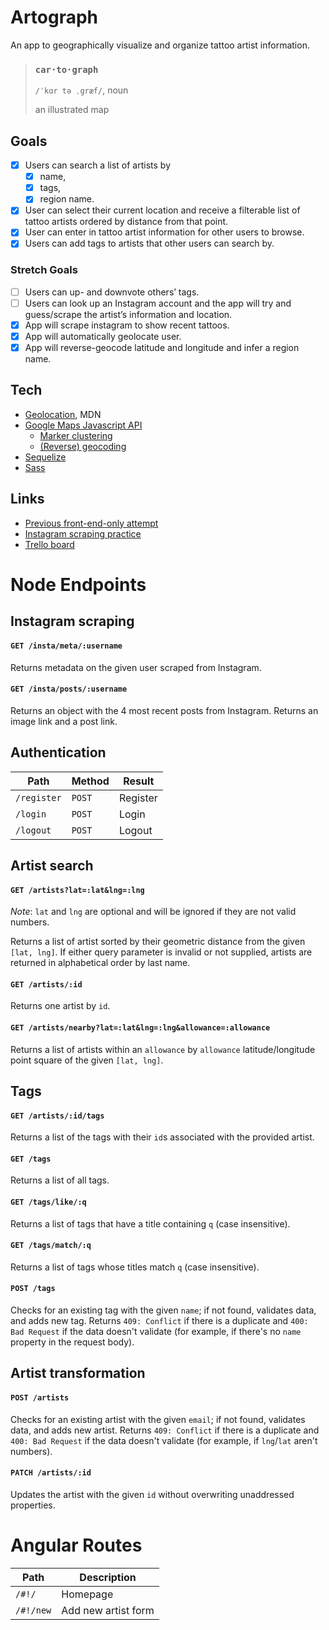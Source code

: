# Artograph

An app to geographically visualize and organize tattoo artist information.

> ### `car·to·graph`
>
> `/ˈkɑr tə ˌgræf/`, noun
>
> an illustrated map

## Goals
- [x] Users can search a list of artists by
    - [x] name,
    - [x] tags,
    - [x] region name.
- [x] User can select their current location and receive a filterable list of tattoo artists ordered by distance from that point.
- [x] User can enter in tattoo artist information for other users to browse.
- [x] Users can add tags to artists that other users can search by.

### Stretch Goals
- [ ] Users can up- and downvote others’ tags.
- [ ] Users can look up an Instagram account and the app will try and guess/scrape the artist’s information and location.
- [x] App will scrape instagram to show recent tattoos.
- [x] App will automatically geolocate user.
- [x] App will reverse-geocode latitude and longitude and infer a region name.

## Tech
- [Geolocation](https://developer.mozilla.org/en-US/docs/Web/API/Geolocation), MDN
- [Google Maps Javascript API](https://developers.google.com/maps/documentation/javascript/)
    - [Marker clustering](https://developers.google.com/maps/documentation/javascript/marker-clustering)
    - [(Reverse) geocoding](https://developers.google.com/maps/documentation/geocoding/intro#ReverseGeocoding)
- [Sequelize](http://docs.sequelizejs.com/)
- [Sass](http://sass-lang.com/)

## Links
- [Previous front-end-only attempt](https://github.com/kenziebottoms/inkmap)
- [Instagram scraping practice](https://github.com/kenziebottoms/scram)
- [Trello board](https://trello.com/b/5q1GtVnF/inkmap)

# Node Endpoints

## Instagram scraping

#### `GET /insta/meta/:username`

Returns metadata on the given user scraped from Instagram.

#### `GET /insta/posts/:username`

Returns an object with the 4 most recent posts from Instagram. Returns an image link and a post link.

## Authentication

| Path | Method | Result |
| ---- | ------ | ------ |
| `/register` | `POST` | Register |
| `/login` | `POST` | Login |
| `/logout` | `POST` | Logout |

## Artist search

#### `GET /artists?lat=:lat&lng=:lng`

_Note_: `lat` and `lng` are optional and will be ignored if they are not valid numbers.

Returns a list of artist sorted by their geometric distance from the given `[lat, lng]`. If either query parameter is invalid or not supplied, artists are returned in alphabetical order by last name.

#### `GET /artists/:id`

Returns one artist by `id`.

#### `GET /artists/nearby?lat=:lat&lng=:lng&allowance=:allowance`

Returns a list of artists within an `allowance` by `allowance` latitude/longitude point square of the given `[lat, lng]`.

## Tags

#### `GET /artists/:id/tags`

Returns a list of the tags with their `id`s associated with the provided artist.

#### `GET /tags`

Returns a list of all tags.

#### `GET /tags/like/:q`

Returns a list of tags that have a title containing `q` (case insensitive).

#### `GET /tags/match/:q`

Returns a list of tags whose titles match `q` (case insensitive).

#### `POST /tags`

Checks for an existing tag with the given `name`; if not found, validates data, and adds new tag. Returns `409: Conflict` if there is a duplicate and `400: Bad Request` if the data doesn't validate (for example, if there's no `name` property in the request body).

## Artist transformation

#### `POST /artists`

Checks for an existing artist with the given `email`; if not found, validates data, and adds new artist. Returns `409: Conflict` if there is a duplicate and `400: Bad Request` if the data doesn't validate (for example, if `lng`/`lat` aren't numbers).

#### `PATCH /artists/:id`

Updates the artist with the given `id` without overwriting unaddressed properties.

# Angular Routes

| Path | Description |
| ---- | ----------- |
| `/#!/` | Homepage |
| `/#!/new` | Add new artist form |